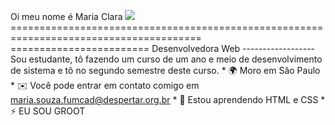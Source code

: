 Oi meu nome é Maria Clara ![](https://user-images.githubusercontent.com/18350557/176309783-0785949b-9127-417c-8b55-ab5a4333674e.gif) ======================================================================================= ======================== Desenvolvedora Web ------------------ Sou estudante, tô fazendo um curso de um ano e meio de desenvolvimento de sistema e tô no segundo semestre deste curso. * 🌍 Moro em São Paulo * ✉️ Você pode entrar em contato comigo em [maria.souza.fumcad@despertar.org.br](mailto:maria.souza.fumcad@despertar.org.br)[](mailto:maria.souza.fumcad@despertar.org.br) * 🧠 Estou aprendendo HTML e CSS * ⚡ EU SOU GROOT
